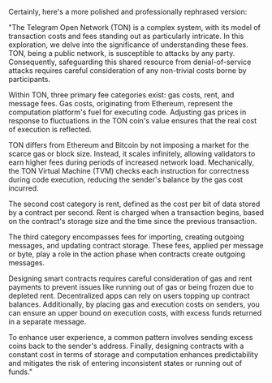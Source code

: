 Certainly, here's a more polished and professionally rephrased version:

"The Telegram Open Network (TON) is a complex system, with its model of transaction costs and fees standing out as particularly intricate. In this exploration, we delve into the significance of understanding these fees. TON, being a public network, is susceptible to attacks by any party. Consequently, safeguarding this shared resource from denial-of-service attacks requires careful consideration of any non-trivial costs borne by participants.

Within TON, three primary fee categories exist: gas costs, rent, and message fees. Gas costs, originating from Ethereum, represent the computation platform's fuel for executing code. Adjusting gas prices in response to fluctuations in the TON coin's value ensures that the real cost of execution is reflected.

TON differs from Ethereum and Bitcoin by not imposing a market for the scarce gas or block size. Instead, it scales infinitely, allowing validators to earn higher fees during periods of increased network load. Mechanically, the TON Virtual Machine (TVM) checks each instruction for correctness during code execution, reducing the sender's balance by the gas cost incurred.

The second cost category is rent, defined as the cost per bit of data stored by a contract per second. Rent is charged when a transaction begins, based on the contract's storage size and the time since the previous transaction.

The third category encompasses fees for importing, creating outgoing messages, and updating contract storage. These fees, applied per message or byte, play a role in the action phase when contracts create outgoing messages.

Designing smart contracts requires careful consideration of gas and rent payments to prevent issues like running out of gas or being frozen due to depleted rent. Decentralized apps can rely on users topping up contract balances. Additionally, by placing gas and execution costs on senders, you can ensure an upper bound on execution costs, with excess funds returned in a separate message.

To enhance user experience, a common pattern involves sending excess coins back to the sender's address. Finally, designing contracts with a constant cost in terms of storage and computation enhances predictability and mitigates the risk of entering inconsistent states or running out of funds."
